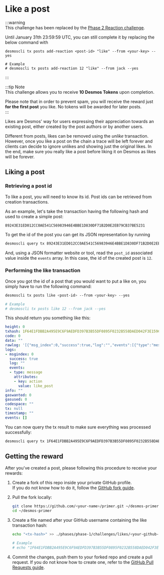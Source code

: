 # Like a post
:::warning  
This challenge has been replaced by the [Phase 2 Reaction challenge](../../phase-2/challenges/add-reaction.md). 

Until January 31th 23:59:59 UTC, you can still complete it by replacing the below command with 

```
desmoscli tx posts add-reaction <post-id> "like" --from <your-key> --yes

# Example 
# desmoscli tx posts add-reaction 12 "like" --from jack --yes
```
:::

:::tip Note  
This challenge allows you to receive **10 Desmos Tokens** upon completion.  

Please note that in order to prevent spam, you will receive the reward just **for the first post** you like. No tokens will be awarded for later posts.  
:::  

Likes are Desmos' way for users expressing their appreciation towards an existing post, either created by the post authors or by another users. 

Different from posts, likes can be removed using the _unlike_ transaction. However, once you like a post on the chain a trace will be left forever and clients can decide to ignore unlikes and showing just the original likes. In the end, make sure you really like a post before liking it on Desmos as likes will be forever. 

## Liking a post
### Retrieving a post id 
To like a post, you will need to know its id. Post ids can be retrieved from creation transactions. 

As an example, let's take the transaction having the following hash and used to create a simple post: 

```
89243E31ED012CC0AE541C56983946E4BBE1D830DF71B2D0E2EB79CB37BE5231
```

To get the id of the post you can get its JSON representation by running 

```bash
desmoscli query tx 89243E31ED012CC0AE541C56983946E4BBE1D830DF71B2D0E2EB79CB37BE5231 --output json
```

And, using a JSON formatter website or tool, read the `post_id` associated value inside the `events` array. In this case, the id of the created post is `12`. 

### Performing the like transaction
Once you got the id of a post that you would want to put a like on, you simply have to run the following command: 

```bash
desmoscli tx posts like <post-id> --from <your-key> --yes

# Example 
# desmoscli tx posts like 12 --from jack --yes
```

This should return you something like this: 

```yml
height: 0
txhash: 1F64E1FDBB2A495E9C6F9AEDFD397B3B55DF0895F0232B558DAED042F3E159C9
code: 0
data: ""
rawlog: '[{"msg_index":0,"success":true,"log":"","events":[{"type":"message","attributes":[{"key":"action","value":"like_post"}]}]}]'
logs:
- msgindex: 0
  success: true
  log: ""
  events:
  - type: message
    attributes:
    - key: action
      value: like_post
info: ""
gaswanted: 0
gasused: 0
codespace: ""
tx: null
timestamp: ""
events: []
```

You can now query the tx result to make sure everything was processed successfully: 

```bash
desmoscli query tx 1F64E1FDBB2A495E9C6F9AEDFD397B3B55DF0895F0232B558DAED042F3E159C9 --output json
```

## Getting the reward 
After you've created a post, please following this procedure to receive your rewards: 

1. Create a fork of this repo inside your private GitHub profile.  
   If you do not know how to do it, follow the [GitHub fork guide](https://help.github.com/en/github/getting-started-with-github/fork-a-repo).

2. Pull the fork locally:  
   ```bash
   git clone https://github.com/<your-name>/primer.git ~/desmos-primer
   cd ~/desmos-primer
   ```

3. Create a file named after your GitHub username containing the like transaction hash:    
   ```bash
   echo "<tx-hash>" >> ./phases/phase-1/challenges/likes/<your-github-name>
   
   # Example
   # echo "1F64E1FDBB2A495E9C6F9AEDFD397B3B55DF0895F0232B558DAED042F3E159C9" >> ./phases/phase-1/challenges/likes/RiccardoM
   ```

4. Commit the changes, push them to your forked repo and create a pull request. If you do not know how to create one, refer to the [GitHub Pull Requests guide](https://help.github.com/en/github/collaborating-with-issues-and-pull-requests/creating-a-pull-request).